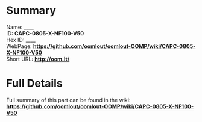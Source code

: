 
Summary
=================
  
Name: ____    
ID: __CAPC-0805-X-NF100-V50__   
Hex ID: ____   
WebPage: __https://github.com/oomlout/oomlout-OOMP/wiki/CAPC-0805-X-NF100-V50__   
Short URL: __http://oom.lt/__   

Full Details
==========================
Full summary of this part can be found in the wiki:   
__https://github.com/oomlout/oomlout-OOMP/wiki/CAPC-0805-X-NF100-V50__    

